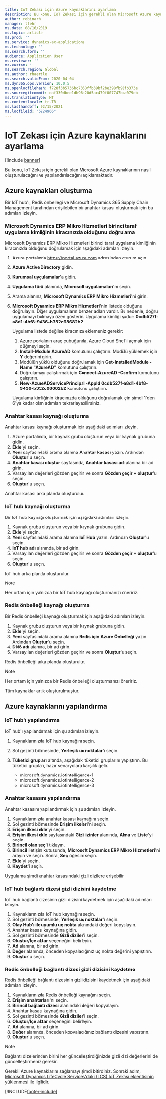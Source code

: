 ```yaml
---
title: IoT Zekası için Azure kaynaklarını ayarlama
description: Bu konu, IoT Zekası için gerekli olan Microsoft Azure kaynaklarının nasıl oluşturulacağını ve yapılandırılacağını açıklamaktadır.
author: robinarh
manager: tfehr
ms.date: 08/16/2019
ms.topic: article
ms.prod: ''
ms.service: dynamics-ax-applications
ms.technology: ''
ms.search.form: ''
audience: Application User
ms.reviewer: ''
ms.custom: ''
ms.search.region: Global
ms.author: rhaertle
ms.search.validFrom: 2020-04-04
ms.dyn365.ops.version: 10.0.5
ms.openlocfilehash: f728f3b5736bc7368ffb39bf2be398fb91fb373e
ms.sourcegitcommit: eaf330dbee1db96c20d5ac479f007747bea079eb
ms.translationtype: HT
ms.contentlocale: tr-TR
ms.lasthandoff: 02/15/2021
ms.locfileid: "5224966"
---
```

# <a name="set-up-azure-resources-for-iot-intelligence"></a>IoT Zekası için Azure kaynaklarını ayarlama

[!include [banner](../../includes/banner.md)]

Bu konu, IoT Zekası için gerekli olan Microsoft Azure kaynaklarının nasıl oluşturulacağını ve yapılandırılacağını açıklamaktadır.

## <a name="create-azure-resources"></a>Azure kaynakları oluşturma

Bir IoT hub'ı, Redis önbelleği ve Microsoft Dynamics 365 Supply Chain Management tarafından erişilebilen bir anahtar kasası oluşturmak için bu adımları izleyin.

### <a name="verify-that-the-microsoft-dynamics-erp-microservices-first-party-app-id-is-in-your-tenant"></a>Microsoft Dynamics ERP Mikro Hizmetleri birinci taraf uygulama kimliğinin kiracınızda olduğunu doğrulama

Microsoft Dynamics ERP Mikro Hizmetleri birinci taraf uygulama kimliğinin kiracınızda olduğunu doğrulamak için aşağıdaki adımları izleyin.

1. Azure portalında <https://portal.azure.com> adresinden oturum açın.
2. **Azure Active Directory** gidin.
3. **Kurumsal uygulamalar**'a gidin.
4. **Uygulama türü** alanında, **Microsoft uygulamaları**'nı seçin.
5. Arama alanına, **Microsoft Dynamics ERP Mikro Hizmetleri**'ni girin.
6. **Microsoft Dynamics ERP Mikro Hizmetleri**'nin listede olduğunu doğrulayın. Diğer uygulamaların benzer adları vardır. Bu nedenle, doğru uygulamayı bulmaya özen gösterin. Uygulama kimliği şudur: **0cdb527f-a8d1-4bf8-9436-b352c68682b2**.

    Uygulama listede değilse kiracınıza eklemeniz gerekir:

    1. Azure portalının araç çubuğunda, Azure Cloud Shell'i açmak için düğmeyi seçin.
    2. **Install-Module AzureAD** komutunu çalıştırın. Modülü yüklemek için **Y** değerini girin.
    3. Modülün yüklü olduğunu doğrulamak için **Get-InstalledModule -Name "AzureAD"** komutunu çalıştırın.
    4. Doğrulamayı çalıştırmak için **Connect-AzureAD -Confirm** komutunu çalıştırın.
    5. **New-AzureADServicePrincipal -AppId 0cdb527f-a8d1-4bf8-9436-b352c68682b2** komutunu çalıştırın.

    Uygulama kimliğinin kiracınızda olduğunu doğrulamak için şimdi 1'den 6'ya kadar olan adımları tekrarlayabilirsiniz.

### <a name="create-a-key-vault-resource"></a>Anahtar kasası kaynağı oluşturma

Anahtar kasası kaynağı oluşturmak için aşağıdaki adımları izleyin.

1. Azure portalında, bir kaynak grubu oluşturun veya bir kaynak grubuna gidin.
2. **Ekle**'yi seçin.
3. **Yeni** sayfasındaki arama alanına **Anahtar kasası** yazın. Ardından **Oluştur**'u seçin.
4. **Anahtar kasası oluştur** sayfasında, **Anahtar kasası adı** alanına bir ad girin.
5. Varsayılan değerleri gözden geçirin ve sonra **Gözden geçir + oluştur**'u seçin.
6. **Oluştur**'u seçin.

Anahtar kasası arka planda oluşturulur.

### <a name="create-an-iot-hub-resource"></a>IoT hub kaynağı oluşturma

Bir IoT hub kaynağı oluşturmak için aşağıdaki adımları izleyin.

1. Kaynak grubu oluşturun veya bir kaynak grubuna gidin.
2. **Ekle**'yi seçin.
3. **Yeni** sayfasındaki arama alanına **IoT Hub** yazın. Ardından **Oluştur**'u seçin.
4. **IoT hub adı** alanında, bir ad girin.
5. Varsayılan değerleri gözden geçirin ve sonra **Gözden geçir + oluştur**'u seçin.
6. **Oluştur**'u seçin.

IoT hub arka planda oluşturulur.

> [!NOTE]
> Her ortam için yalnızca bir IoT hub kaynağı oluşturmanızı öneririz.

### <a name="create-a-redis-cache-resource"></a>Redis önbelleği kaynağı oluşturma

Bir Redis önbelleği kaynağı oluşturmak için aşağıdaki adımları izleyin.

1. Kaynak grubu oluşturun veya bir kaynak grubuna gidin.
2. **Ekle**'yi seçin.
3. **Yeni** sayfasındaki arama alanına **Redis için Azure Önbelleği** yazın. Ardından **Oluştur**'u seçin.
4. **DNS adı** alanına, bir ad girin.
5. Varsayılan değerleri gözden geçirin ve sonra **Oluştur**'u seçin.

Redis önbelleği arka planda oluşturulur.

> [!NOTE]
> Her ortam için yalnızca bir Redis önbelleği oluşturmanızı öneririz.

Tüm kaynaklar artık oluşturulmuştur.

## <a name="configure-the-azure-resources"></a>Azure kaynaklarını yapılandırma

### <a name="configure-the-iot-hub"></a>IoT hub'ı yapılandırma

IoT hub'ı yapılandırmak için şu adımları izleyin.

1. Kaynaklarınızda IoT hub kaynağını seçin.
2. Sol gezinti bölmesinde, **Yerleşik uç noktalar**'ı seçin.
3. **Tüketici grupları** altında, aşağıdaki tüketici gruplarını yapıştırın. Bu tüketici grupları, hazır senaryolara karşılık gelir.

    + microsoft.dynamics.iotintelligence-1
    + microsoft.dynamics.iotintelligence-2
    + microsoft.dynamics.iotintelligence-3

### <a name="configure-the-key-vault"></a>Anahtar kasasını yapılandırma

Anahtar kasasını yapılandırmak için şu adımları izleyin.

1. Kaynaklarınızda anahtar kasası kaynağını seçin.
2. Sol gezinti bölmesinde **Erişim ilkeleri**'ni seçin.
3. **Erişim ilkesi ekle**'yi seçin.
4. **Erişim ilkesi ekle** sayfasındaki **Gizli izinler** alanında, **Alma** ve **Liste**'yi seçin.
5. **Birincil olan seç**'i tıklayın.
6. **Birincil** iletişim kutusunda, **Microsoft Dynamics ERP Mikro Hizmetleri**'ni arayın ve seçin. Sonra, **Seç** öğesini seçin.
7. **Ekle**'yi seçin.
8. **Kaydet**'i seçin.

Uygulama şimdi anahtar kasasındaki gizli dizilere erişebilir.

### <a name="save-the-iot-hub-connection-string-secret"></a>IoT hub bağlantı dizesi gizli dizisini kaydetme

IoT hub bağlantı dizesinin gizli dizisini kaydetmek için aşağıdaki adımları izleyin.

1. Kaynaklarınızda IoT hub kaynağını seçin.
2. Sol gezinti bölmesinde, **Yerleşik uç noktalar**'ı seçin.
3. **Olay Hub'ı ile uyumlu uç nokta** alanındaki değeri kopyalayın.
4. Anahtar kasası kaynağına gidin.
5. Sol gezinti bölmesinde **Gizli diziler**'i seçin.
6. **Oluştur/İçe aktar** seçeneğini belirleyin.
7. **Ad** alanına, bir ad girin.
8. **Değer** alanında, önceden kopyaladığınız uç nokta değerini yapıştırın.
9. **Oluştur**'u seçin.

### <a name="save-the-redis-cache-connection-string-secret"></a>Redis önbelleği bağlantı dizesi gizli dizisini kaydetme

Redis önbelleği bağlantı dizesinin gizli dizisini kaydetmek için aşağıdaki adımları izleyin.

1. Kaynaklarınızda Redis önbelleği kaynağını seçin.
2. **Erişim anahtarları**'nı seçin.
3. **Birincil bağlantı dizesi** alanındaki değeri kopyalayın.
4. Anahtar kasası kaynağına gidin.
5. Sol gezinti bölmesinde **Gizli diziler**'i seçin.
6. **Oluştur/İçe aktar** seçeneğini belirleyin.
7. **Ad** alanına, bir ad girin.
8. **Değer** alanında, önceden kopyaladığınız bağlantı dizesini yapıştırın.
9. **Oluştur**'u seçin.

> [!NOTE]
> Bağlantı dizelerinden birini her güncelleştirdiğinizde gizli dizi değerlerini de güncelleştirmeniz gerekir.

Gerekli Azure kaynaklarını sağlamayı şimdi bitirdiniz. Sonraki adım, [Microsoft Dynamics LifeCycle Services'daki (LCS) IoT Zekası eklentisinin yüklenmesi](iot-lcs-setup.md) ile ilgilidir.


[!INCLUDE[footer-include](../../includes/footer-banner.md)]